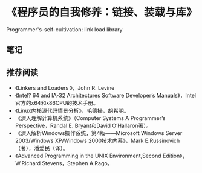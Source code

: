 # 《程序员的自我修养：链接、装载与库》

Programmer's-self-cultivation: link load library

## 笔记

## 推荐阅读

- 《Linkers and Loaders 》，John R. Levine
- 《Intel? 64 and IA-32 Architectures Software Developer’s Manuals》，Intel官方的x64和x86CPU的技术手册。
- 《Linux内核源代码情景分析》，毛德操，胡希明。
- 《深入理解计算机系统》（Computer Systems A Programmer’s Perspective，Randal E. Bryant和David O’Hallaron著）。
- 《深入解析Windows操作系统，第4版——Microsoft Windows Server 2003/Windows XP/Windows 2000技术内幕》，Mark E.Russinovich（著），潘爱民（译）。
- 《Advanced Programming in the UNIX Environment,Second Edition》，W.Richard Stevens，Stephen A.Rago。
